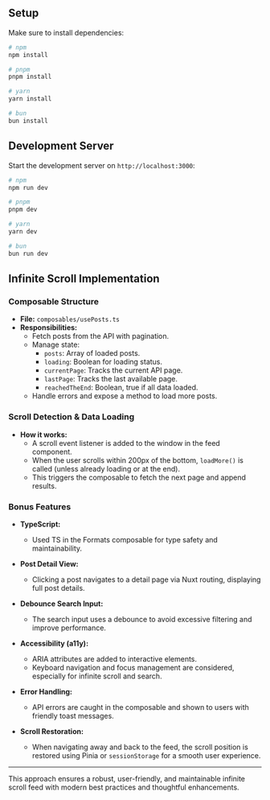 ## Setup

Make sure to install dependencies:

```bash
# npm
npm install

# pnpm
pnpm install

# yarn
yarn install

# bun
bun install
```

## Development Server

Start the development server on `http://localhost:3000`:

```bash
# npm
npm run dev

# pnpm
pnpm dev

# yarn
yarn dev

# bun
bun run dev
```

## Infinite Scroll Implementation

### Composable Structure

- **File:** `composables/usePosts.ts`
- **Responsibilities:**
  - Fetch posts from the API with pagination.
  - Manage state:
    - `posts`: Array of loaded posts.
    - `loading`: Boolean for loading status.
    - `currentPage`: Tracks the current API page.
    - `lastPage`: Tracks the last available page.
    - `reachedTheEnd`: Boolean, true if all data loaded.
  - Handle errors and expose a method to load more posts.

### Scroll Detection & Data Loading

- **How it works:**
  - A scroll event listener is added to the window in the feed component.
  - When the user scrolls within 200px of the bottom, `loadMore()` is called (unless already loading or at the end).
  - This triggers the composable to fetch the next page and append results.

### Bonus Features

- **TypeScript:**

  - Used TS in the Formats composable for type safety and maintainability.

- **Post Detail View:**

  - Clicking a post navigates to a detail page via Nuxt routing, displaying full post details.

- **Debounce Search Input:**

  - The search input uses a debounce to avoid excessive filtering and improve performance.

- **Accessibility (a11y):**

  - ARIA attributes are added to interactive elements.
  - Keyboard navigation and focus management are considered, especially for infinite scroll and search.

- **Error Handling:**

  - API errors are caught in the composable and shown to users with friendly toast messages.

- **Scroll Restoration:**
  - When navigating away and back to the feed, the scroll position is restored using Pinia or `sessionStorage` for a smooth user experience.

---

This approach ensures a robust, user-friendly, and maintainable infinite scroll feed with modern best practices and thoughtful enhancements.
